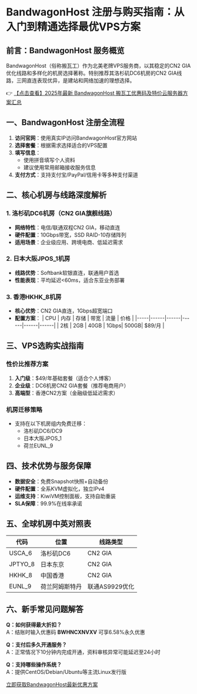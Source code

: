 # BandwagonHost 注册与购买指南：从入门到精通选择最优VPS方案

## 前言：BandwagonHost 服务概览
BandwagonHost（俗称搬瓦工）作为北美老牌VPS服务商，以其稳定的CN2 GIA优化线路和多样化的机房选择著称。特别推荐其洛杉矶DC6机房的CN2 GIA线路，三网直连表现优异，是建站和网络加速的理想选择。

👉 [【点击查看】2025年最新 BandwagonHost 搬瓦工优惠码及特价云服务器方案汇总](https://bit.ly/banwagon)

## 一、BandwagonHost 注册全流程
1. **访问官网**：使用真实IP访问BandwagonHost官方网站
2. **选择套餐**：根据需求选择适合的VPS配置
3. **填写信息**：
   - 使用拼音填写个人资料
   - 建议使用常用邮箱接收服务信息
4. **支付方式**：支持支付宝/PayPal/信用卡等多种支付渠道

## 二、核心机房与线路深度解析
### 1. 洛杉矶DC6机房（CN2 GIA旗舰线路）
- **网络特性**：电信/联通双程CN2 GIA，移动直连
- **硬件配置**：10Gbps带宽，SSD RAID-10存储阵列
- **适用场景**：企业级应用、跨境电商、低延迟需求

### 2. 日本大阪JPOS_1机房
- **线路优势**：Softbank软银直连，联通用户首选
- **性能表现**：平均延迟<60ms，适合东亚业务部署

### 3. 香港HKHK_8机房
- **核心优势**：CN2 GIA直连，1Gbps超宽端口
- **配置方案**：
  | CPU | 内存 | 存储 | 带宽 | 流量 | 价格 |
  |-----|------|------|------|------|------|
  | 2核 | 2GB  | 40GB | 1Gbps| 500GB| $89/月 |

## 三、VPS选购实战指南
### 性价比推荐方案
1. **入门级**：$49/年基础套餐（适合个人博客）
2. **企业级**：DC6机房CN2 GIA套餐（推荐电商用户）
3. **高端型**：香港CN2方案（金融级低延迟需求）

### 机房迁移策略
- 支持在以下机房组内免费迁移：
  - 洛杉矶DC6/DC9
  - 日本大阪JPOS_1
  - 荷兰EUNL_9

## 四、技术优势与服务保障
- **数据安全**：免费Snapshot快照+自动备份
- **硬件配置**：全系KVM虚拟化，独立IPv4
- **运维支持**：KiwiVM控制面板，支持自助重装
- **SLA保障**：99.9%在线率承诺

## 五、全球机房中英对照表
| 代码        | 位置               | 线路类型         |
|-------------|--------------------|------------------|
| USCA_6      | 洛杉矶DC6          | CN2 GIA          |
| JPTYO_8     | 日本东京           | CN2 GIA          |
| HKHK_8      | 中国香港           | CN2 GIA          |
| EUNL_9      | 荷兰阿姆斯特丹     | 联通AS9929优化   |

## 六、新手常见问题解答
**Q：如何获得最大折扣？**  
A：结账时输入优惠码 **BWHNCXNVXV** 可享6.58%永久优惠

**Q：支付后多久开通服务？**  
A：正常情况下10分钟内完成开通，资料审核异常可能延迟至24小时

**Q：支持哪些操作系统？**  
A：提供CentOS/Debian/Ubuntu等主流Linux发行版

[立即获取BandwagonHost最新优惠方案](https://bit.ly/banwagon)